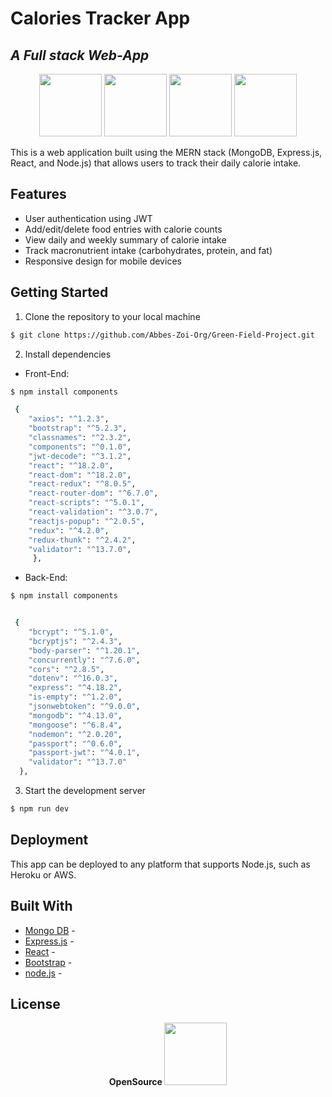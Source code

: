 # Calories Tracker App
## _A Full stack Web-App_

<p align="center">
  <img src="https://cdn.worldvectorlogo.com/logos/mongodb-icon-1.svg" width="100" />
  <img src="https://wsofter.ru/wp-content/uploads/2017/12/node-express.png" width="100" /> 
  <img src="https://cdn.worldvectorlogo.com/logos/react-2.svg" width="100" />
  <img src="https://cdn.worldvectorlogo.com/logos/nodejs-icon.svg" width="100" />
</p>



This is a web application built using the MERN stack (MongoDB, Express.js, React, and Node.js) that allows users to track their daily calorie intake.

## Features

- User authentication using JWT
- Add/edit/delete food entries with calorie counts
- View daily and weekly summary of calorie intake
- Track macronutrient intake (carbohydrates, protein, and fat)
- Responsive design for mobile devices

## Getting Started
1. Clone the repository to your local machine

```sh
$ git clone https://github.com/Abbes-Zoi-Org/Green-Field-Project.git
```

2. Install dependencies 
- Front-End:
```sh
$ npm install components
```

```sh
 {
    "axios": "^1.2.3",
    "bootstrap": "^5.2.3",
    "classnames": "^2.3.2",
    "components": "^0.1.0",
    "jwt-decode": "^3.1.2",
    "react": "^18.2.0",
    "react-dom": "^18.2.0",
    "react-redux": "^8.0.5",
    "react-router-dom": "^6.7.0",
    "react-scripts": "^5.0.1",
    "react-validation": "^3.0.7",
    "reactjs-popup": "^2.0.5",
    "redux": "^4.2.0",
    "redux-thunk": "^2.4.2",
    "validator": "^13.7.0",
     },
```
- Back-End:

```sh
$ npm install components
```
```sh

 {
    "bcrypt": "^5.1.0",
    "bcryptjs": "^2.4.3",
    "body-parser": "^1.20.1",
    "concurrently": "^7.6.0",
    "cors": "^2.8.5",
    "dotenv": "^16.0.3",
    "express": "^4.18.2",
    "is-empty": "^1.2.0",
    "jsonwebtoken": "^9.0.0",
    "mongodb": "^4.13.0",
    "mongoose": "^6.8.4",
    "nodemon": "^2.0.20",
    "passport": "^0.6.0",
    "passport-jwt": "^4.0.1",
    "validator": "^13.7.0"
  },
```
3. Start the development server
```sh
$ npm run dev
```
## Deployment

This app can be deployed to any platform that supports Node.js, such as Heroku or AWS.

## Built With

- [Mongo DB] -
- [Express.js] - 
- [React] -
- [Bootstrap] - 
- [node.js] - 

## License


<p align="center"> <strong> OpenSource </strong>
  <img src="https://uploads.keitaro.com/uploads/2020/08/open-source.png" width="100"/>

</p>

[//]: # 

   [Mongo DB]: <https://github.com/mongodb/mongo>
   [Express.js]: <https://github.com/expressjs/express>
   [React]: <https://reactjs.org/>
   [node.js]: <http://nodejs.org>
   [Bootstrap]: <http://twitter.github.com/bootstrap/>



